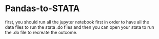 # Pandas-to-STATA

first, you should run all the jupyter notebook first in order to have all the data files to run the stata .do files
and then you can open your stata to run the .do file to recreate the outcome.
